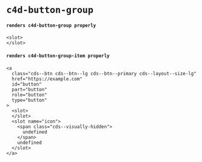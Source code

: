 # `c4d-button-group`

#### `renders c4d-button-group properly`

```
<slot>
</slot>

```

#### `renders c4d-button-group-item properly`

```
<a
  class="cds--btn cds--btn--lg cds--btn--primary cds--layout--size-lg"
  href="https://example.com"
  id="button"
  part="button"
  role="button"
  type="button"
>
  <slot>
  </slot>
  <slot name="icon">
    <span class="cds--visually-hidden">
      undefined
    </span>
    undefined
  </slot>
</a>

```

